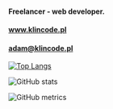 #### Freelancer - web developer.
#### www.klincode.pl
#### adam@klincode.pl



[![Top Langs](https://github-readme-stats.vercel.app/api/top-langs/?username=klincode)](https://github.com/anuraghazra/github-readme-stats)

![GitHub stats](https://github-readme-stats.vercel.app/api?username=klincode&show_icons=true)  

![GitHub metrics](https://metrics.lecoq.io/klincode)  



